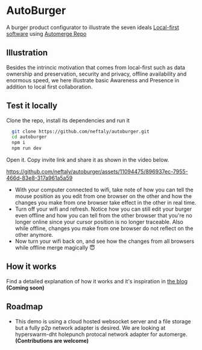 
# AutoBurger

A burger product configurator to illustrate the seven ideals [Local-first software](https://www.inkandswitch.com/local-first/) using [Automerge Repo](https://github.com/automerge/automerge-repo)


## Illustration
Besides the intrincic motivation that comes from local-first such as data ownership and preservation, security and privacy, offline availability and enormous speed, we here illustrate basic Awareness and Presence in addition to local first collaboration.

## Test it locally

Clone the repo, install its dependencies and run it

```bash
  git clone https://github.com/neftaly/autoburger.git
  cd autoburger
  npm i
  npm run dev
```

Open it. Copy invite link and share it as shown in the video below. 


https://github.com/neftaly/autoburger/assets/11094475/896937ec-7955-466d-83e8-317a961a5a59


* With your computer connected to wifi, take note of how you can tell the mouse position as you edit from one browser on the other and how the changes you make from one browser take effect in the other in real time.
* Turn off your wifi and refresh. Notice how you can still edit your burger even offline and how you can tell from the other browser that you're no longer online since your cursor position is no longer traceable. Also while offline, changes you make from one browser do not reflect on the other anymore.
* Now turn your wifi back on, and see how the changes from all browsers while offline merge magically 😇
    
## How it works

Find a detailed explanation of how it works and it's inspiration in [the blog]() **(Coming soon)**
## Roadmap

- This demo is using a cloud hosted websocket server and a file storage but a fully p2p network adapter is desired. We are looking at hyperswarm-dht holepunch protocal network adapter for automerge. **(Contributions are welcome)**

